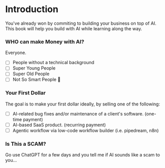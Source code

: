 # Introduction
You've already won by commiting to building your business on top of AI. This book will help you build with AI while learning along the way.

### WHO can make Money with AI?
Everyone.

- [ ] People without a technical background
- [ ] Super Young People
- [ ] Super Old People
- [ ] Not So Smart People 🎉

### Your First Dollar
The goal is to make your first dollar ideally, by selling one of the following:

- [ ] AI-related bug fixes and/or maintenance of a client's software. (one-time payment)
- [ ] AI-based SaaS product. (recurring payment)
- [ ] Agentic workflow via low-code workflow builder (i.e. pipedream, n8n)

### Is This a SCAM?
Go use ChatGPT for a few days and you tell me if AI sounds like a scam to you...